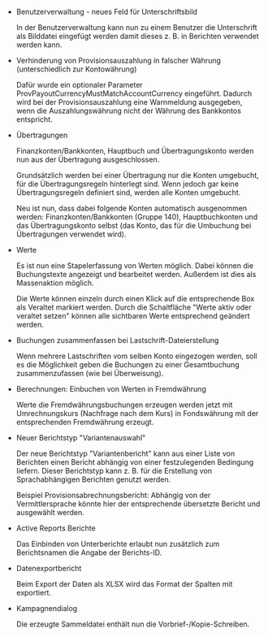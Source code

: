 * Benutzerverwaltung - neues Feld für Unterschriftsbild
  
  In der Benutzerverwaltung kann nun zu einem Benutzer die Unterschrift als Bilddatei eingefügt werden damit dieses z. B. in Berichten verwendet werden kann.

* Verhinderung von Provisionsauszahlung in falscher Währung (unterschiedlich zur Kontowährung)
  
  Dafür wurde ein optionaler Parameter ProvPayoutCurrencyMustMatchAccountCurrency eingeführt. Dadurch wird bei der Provisionsauszahlung eine Warnmeldung ausgegeben, wenn die Auszahlungswährung nicht der Währung des Bankkontos entspricht.
  
* Übertragungen 
  
  Finanzkonten/Bankkonten, Hauptbuch und Übertragungskonto werden nun aus der Übertragung ausgeschlossen.
  
  Grundsätzlich werden bei einer Übertragung nur die Konten umgebucht, für die Übertragungsregeln hinterlegt sind. Wenn jedoch gar keine Übertragungsregeln definiert sind, werden alle Konten umgebucht.
  
  Neu ist nun, dass dabei folgende Konten automatisch ausgenommen werden: Finanzkonten/Bankkonten (Gruppe 140), Hauptbuchkonten und das Übertragungskonto selbst (das Konto, das für die Umbuchung bei Übertragungen verwendet wird).

* Werte
  
  Es ist nun eine Stapelerfassung von Werten möglich. Dabei können die Buchungstexte angezeigt und bearbeitet werden. Außerdem ist dies als Massenaktion möglich.
  
  Die Werte können einzeln durch einen Klick auf die entsprechende Box als Veraltet markiert werden. Durch die Schaltfläche "Werte aktiv oder veraltet setzen" können alle sichtbaren Werte entsprechend geändert werden.

* Buchungen zusammenfassen bei Lastschrift-Dateierstellung

  Wenn mehrere Lastschriften vom selben Konto eingezogen werden, soll es die Möglichkeit geben die Buchungen zu einer Gesamtbuchung zusammenzufassen (wie bei Überweisung).
  
* Berechnungen: Einbuchen von Werten in Fremdwährung
  
  Werte die Fremdwährungsbuchungen erzeugen werden jetzt mit Umrechnungskurs (Nachfrage nach dem Kurs) in Fondswährung mit der entsprechenden Fremdwährung erzeugt.

* Neuer Berichtstyp "Variantenauswahl"
  
  Der neue Berichtstyp "Variantenbericht" kann aus einer Liste von Berichten einen Bericht abhängig von einer festzulegenden Bedingung liefern. Dieser Berichtstyp kann z. B. für die Erstellung von Sprachabhängigen Berichten genutzt werden.
  
  Beispiel Provisionsabrechnungsbericht: Abhängig von der Vermittlersprache könnte hier der entsprechende übersetzte Bericht und ausgewählt werden.

* Active Reports Berichte
  
  Das Einbinden von Unterberichte erlaubt nun zusätzlich zum Berichtsnamen die Angabe der Berichts-ID.
  
* Datenexportbericht
 
  Beim Export der Daten als XLSX wird das Format der Spalten mit exportiert.

* Kampagnendialog 
  
   Die erzeugte Sammeldatei enthält nun die Vorbrief-/Kopie-Schreiben. 
  

